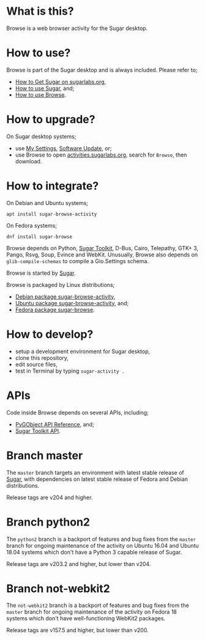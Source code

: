 What is this?
=============

Browse is a web browser activity for the Sugar desktop.

How to use?
===========

Browse is part of the Sugar desktop and is always included.  Please refer to;

* [How to Get Sugar on sugarlabs.org](https://sugarlabs.org/),
* [How to use Sugar](https://help.sugarlabs.org/), and;
* [How to use Browse](https://help.sugarlabs.org/en/browse.html).

How to upgrade?
===============

On Sugar desktop systems;
* use [My Settings](https://help.sugarlabs.org/en/my_settings.html), [Software Update](https://help.sugarlabs.org/en/my_settings.html#software-update), or;
* use Browse to open [activities.sugarlabs.org](https://activities.sugarlabs.org/), search for `Browse`, then download.

How to integrate?
=================

On Debian and Ubuntu systems;

```
apt install sugar-browse-activity
```

On Fedora systems;

```
dnf install sugar-browse
```

Browse depends on Python, [Sugar
Toolkit](https://github.com/sugarlabs/sugar-toolkit-gtk3), D-Bus,
Cairo, Telepathy, GTK+ 3, Pango, Rsvg, Soup, Evince and WebKit.
Unusually, Browse also depends on `glib-compile-schemas` to
compile a Gio.Settings schema.

Browse is started by [Sugar](https://github.com/sugarlabs/sugar).

Browse is packaged by Linux distributions;
* [Debian package sugar-browse-activity](https://packages.debian.org/sugar-browse-activity),
* [Ubuntu package sugar-browse-activity](https://packages.ubuntu.com/sugar-browse-activity), and;
* [Fedora package sugar-browse](https://src.fedoraproject.org/).

How to develop?
===============

* setup a development environment for Sugar desktop,
* clone this repository,
* edit source files,
* test in Terminal by typing `sugar-activity .`

APIs
====

Code inside Browse depends on several APIs, including;

* [PyGObject API Reference](https://lazka.github.io/pgi-docs/), and;
* [Sugar Toolkit API](https://developer.sugarlabs.org/sugar3).

Branch master
=============

The `master` branch targets an environment with latest stable release
of [Sugar](https://github.com/sugarlabs/sugar), with dependencies on
latest stable release of Fedora and Debian distributions.

Release tags are v204 and higher.

Branch python2
==============

The `python2` branch is a backport of features and bug fixes from the
`master` branch for ongoing maintenance of the activity on Ubuntu
16.04 and Ubuntu 18.04 systems which don't have a Python 3 capable
release of Sugar.

Release tags are v203.2 and higher, but lower than v204.

Branch not-webkit2
==================

The `not-webkit2` branch is a backport of features and bug fixes from
the `master` branch for ongoing maintenance of the activity on Fedora
18 systems which don't have well-functioning WebKit2 packages.

Release tags are v157.5 and higher, but lower than v200.
